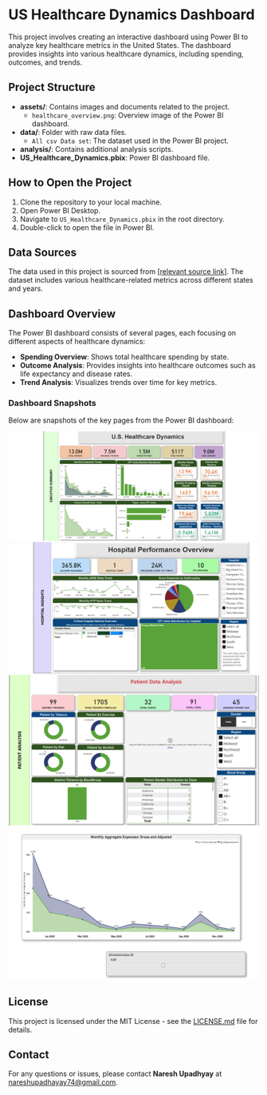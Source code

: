 <h1>US Healthcare Dynamics Dashboard</h1>
<p>This project involves creating an interactive dashboard using Power BI to analyze key healthcare metrics in the United States. The dashboard provides insights into various healthcare dynamics, including spending, outcomes, and trends.</p>
<h2>Project Structure</h2>
<ul>
<li><strong>assets/</strong>: Contains images and documents related to the project.
<ul>
<li><code>healthcare_overview.png</code>: Overview image of the Power BI dashboard.</li>
</ul>
</li>
<li><strong>data/</strong>: Folder with raw data files.
<ul>
<li><code>All csv Data set</code>: The dataset used in the Power BI project.</li>
</ul>
</li>
<li><strong>analysis/</strong>: Contains additional analysis scripts.</li>
<li><strong>US_Healthcare_Dynamics.pbix</strong>: Power BI dashboard file.</li>
</ul>
<h2>How to Open the Project</h2>
 <ol>
<li>Clone the repository to your local machine.</li>
<li>Open Power BI Desktop.</li>
<li>Navigate to <code>US_Healthcare_Dynamics.pbix</code> in the root directory.</li>
<li>Double-click to open the file in Power BI.</li>
</ol>
<h2>Data Sources</h2>
<p>The data used in this project is sourced from <a href="your-data-source-link-here">[relevant source link]</a>. The dataset includes various healthcare-related metrics across different states and years.</p>
<h2>Dashboard Overview</h2>
<p>The Power BI dashboard consists of several pages, each focusing on different aspects of healthcare dynamics:</p>
<ul>
<li><strong>Spending Overview</strong>: Shows total healthcare spending by state.</li>
<li><strong>Outcome Analysis</strong>: Provides insights into healthcare outcomes such as life expectancy and disease rates.</li>
<li><strong>Trend Analysis</strong>: Visualizes trends over time for key metrics.</li>
</ul>
<h3>Dashboard Snapshots</h3>
<p>Below are snapshots of the key pages from the Power BI dashboard:</p>
        
        
 <img src="https://github.com/naresy/HealthCare_Data_Analysis/blob/main/assets/Snap1.png" alt="Healthcare Overview">
 <img src="https://github.com/naresy/HealthCare_Data_Analysis/blob/main/assets/snap2.png" alt="Spending Overview">
 <img src="https://github.com/naresy/HealthCare_Data_Analysis/blob/main/assets/snap3.png" alt="Outcome Analysis">
 <img src="https://github.com/naresy/HealthCare_Data_Analysis/blob/main/assets/snap4.png" alt="Trend Analysis">
<h2>License</h2>
<p>This project is licensed under the MIT License - see the <a href="LICENSE.md">LICENSE.md</a> file for details.</p>
<h2>Contact</h2>
<p>For any questions or issues, please contact <strong>Naresh Upadhyay</strong> at <a href="mailto:nareshupadhayay74@gmail.com">nareshupadhayay74@gmail.com</a>.</p>
    </div>
</body>
</html>
